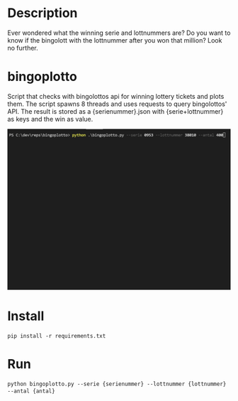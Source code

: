 # Description
Ever wondered what the winning serie and lottnummers are? Do you want to know if the bingolott with the lottnummer after you won that million? Look no further.

# bingoplotto
Script that checks with bingolottos api for winning lottery tickets and plots them.
The script spawns 8 threads and uses requests to query bingolottos' API.
The result is stored as a {serienummer}.json with {serie+lottnummer} as keys and the win as value.

![Demo](demo.gif)

# Install
```
pip install -r requirements.txt
```

# Run
```
python bingoplotto.py --serie {serienummer} --lottnummer {lottnummer} --antal {antal}
```